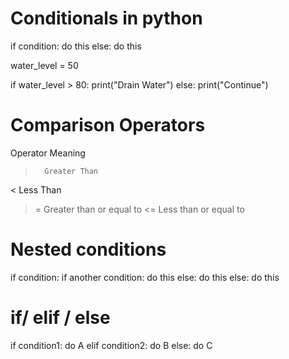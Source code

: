 # Conditionals in python
if condition:
  do this
else:
  do this


water_level = 50

if water_level > 80:
 print("Drain Water")
else:
 print("Continue")


# Comparison Operators

Operator	Meaning
 >		 Greater Than
 <		 Less Than
 >=		 Greater than or equal to
 <=		 Less than or equal to

# Nested conditions

if condition:
 if another condition:
  do this
 else:
  do this
else:
 do this

# if/ elif / else

if condition1:
 do A
elif condition2:
 do B
else:
 do C
